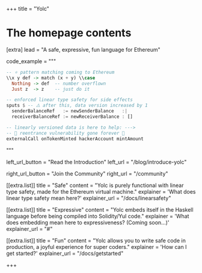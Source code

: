 +++
title = "Yolc"

# The homepage contents
[extra]
lead = "A safe, expressive, fun language for Ethereum"

code_example = """
```haskell
-- ⭐ pattern matching coming to Ethereum
\\x y def -> match (x + y) \\case
  Nothing -> def  -- number overflown
  Just z  -> z    -- just do it

-- enforced linear type safety for side effects
sputs $ -- ⚠️ after this, data version increased by 1
  senderBalanceRef   := newSenderBalance   :|
  receiverBalanceRef := newReceiverBalance : []

-- linearly versioned data is here to help: --->
-- 🌟 reentrance vulnerability gone forever 🌟
externalCall onTokenMinted hackerAccount mintAmount
```
"""

left_url_button = "Read the Introduction"
left_url = "/blog/introduce-yolc"

right_url_button = "Join the Community"
right_url = "/community"

[[extra.list]]
title = "Safe"
content = "Yolc is purely functional with linear type safety, made for the Ethereum virtual machine."
explainer = 'What does <span class="fst-italic">linear type safety</span> mean here?'
explainer_url = "/docs/linearsafety"

[[extra.list]]
title = "Expressive"
content = "Yolc embeds itself in the Haskell language before being compiled into Solidity/Yul code."
explainer = 'What does <span class="fst-italic">embedding</span> mean here to expressiveness? (Coming soon...)'
explainer_url = "#"

[[extra.list]]
title = "Fun"
content = "Yolc allows you to write safe code in production, a joyful experience for super coders."
explainer = 'How can I <span class="fst-italic">get started?</span>'
explainer_url = "/docs/getstarted"

+++
